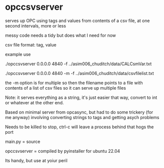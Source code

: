 # opccsvserver
serves up OPC using tags and values from contents of a csv file, at one second intervals, more or less

messy code needs a tidy but does what I need for now

csv file format:
tag, value

example use

./opccsvserver 0.0.0.0 4840 -f ../asim006_chuditch/data/CALCsmVar.txt

./opccsvserver 0.0.0.0 4840 -m -f ../asim006_chuditch/data/csvfilelist.txt

the -m option is for multiple so then the filename points to a file with contents of a list of csv files so it can serve up multiple files

Note: it serves everything as a string, it's just easier that way, convert to int or whatever at the other end.

Based on minimal server from opcasync, but had to do some trickery (for me anyway) involving
converting strings to tags and getting asych problems

Needs to be killed to stop, ctrl-c will leave a process behind that hogs the port

main.py = source

opccsvserver = compiled by pyinstaller for ubuntu 22.04

Its handy, but use at yoiur peril

